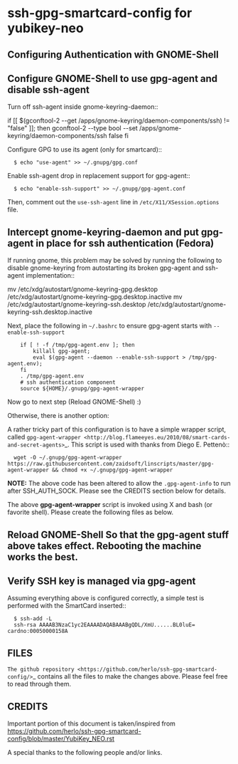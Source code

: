 ssh-gpg-smartcard-config for yubikey-neo
========================================

Configuring Authentication with GNOME-Shell
-------------------------------------------


Configure GNOME-Shell to use gpg-agent and disable ssh-agent
-------------------------------------------------------

Turn off ssh-agent inside gnome-keyring-daemon::

  if [[ $(gconftool-2 --get /apps/gnome-keyring/daemon-components/ssh) != "false" ]]; then
    gconftool-2 --type bool --set /apps/gnome-keyring/daemon-components/ssh false
  fi

Configure GPG to use its agent (only for smartcard)::
```
  $ echo "use-agent" >> ~/.gnupg/gpg.conf
```
Enable ssh-agent drop in replacement support for gpg-agent::
```
  $ echo "enable-ssh-support" >> ~/.gnupg/gpg-agent.conf
```
Then, comment out the ``use-ssh-agent`` line in ``/etc/X11/XSession.options`` file.

Intercept gnome-keyring-daemon and put gpg-agent in place for ssh authentication (Fedora)
-------------------------------------------------------------------------------------

If running gnome, this problem may be solved by running the following to disable gnome-keyring from autostarting its broken gpg-agent and ssh-agent implementation::

  mv /etc/xdg/autostart/gnome-keyring-gpg.desktop /etc/xdg/autostart/gnome-keyring-gpg.desktop.inactive
  mv /etc/xdg/autostart/gnome-keyring-ssh.desktop /etc/xdg/autostart/gnome-keyring-ssh.desktop.inactive

Next, place the following in ``~/.bashrc`` to ensure gpg-agent starts with ``--enable-ssh-support``

```
    if [ ! -f /tmp/gpg-agent.env ]; then
        killall gpg-agent;
        eval $(gpg-agent --daemon --enable-ssh-support > /tmp/gpg-agent.env);
    fi
    . /tmp/gpg-agent.env
    # ssh authentication component
    source ${HOME}/.gnupg/gpg-agent-wrapper
```
Now go to next step (Reload GNOME-Shell) :)

Otherwise, there is another option:

A rather tricky part of this configuration is to have a simple wrapper script, called `gpg-agent-wrapper <http://blog.flameeyes.eu/2010/08/smart-cards-and-secret-agents>`_. This script is used with thanks from Diego E. Pettenò::
```
  wget -O ~/.gnupg/gpg-agent-wrapper https://raw.githubusercontent.com/zaidsoft/linscripts/master/gpg-agent-wrapper && chmod +x ~/.gnupg/gpg-agent-wrapper 
```
**NOTE:** The above code has been altered to allow the ``.gpg-agent-info`` to run after SSH_AUTH_SOCK. Please see the CREDITS section below for details.

The above **gpg-agent-wrapper** script is invoked using X and bash (or favorite shell). Please create the following files as below.


Reload GNOME-Shell So that the gpg-agent stuff above takes effect. Rebooting the machine works the best.
------------------





Verify SSH key is managed via gpg-agent
---------------------------------------

Assuming everything above is configured correctly, a simple test is performed with the SmartCard inserted::
```
  $ ssh-add -L
  ssh-rsa AAAAB3NzaC1yc2EAAAADAQABAAABgQDL/XmU......BL0luE= cardno:00050000158A
```
FILES
-----

`The github repository <https://github.com/herlo/ssh-gpg-smartcard-config/>`_ contains all the files to make the changes above. Please feel free to read through them.

CREDITS
-------
Important portion of this document is taken/inspired from https://github.com/herlo/ssh-gpg-smartcard-config/blob/master/YubiKey_NEO.rst

A special thanks to the following people and/or links.
